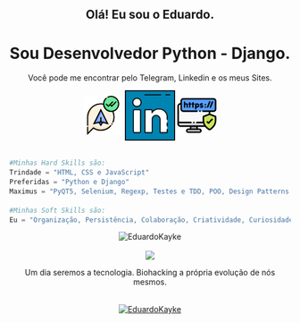 <h2 align="center">Olá! Eu sou o Eduardo.</h2>
<div align="center"> 

# Sou Desenvolvedor Python - Django. <br>
Você pode me encontrar pelo Telegram, Linkedin e os meus Sites. 

<a href="https://web.telegram.org/z/#-1582796052"><img align="center" src="images/telegram.png" target='_blank' alt="Telegram Logo" height="70" width="70" /></a>
<a href="https://linkedin.com/in/eduardokaykedasilva"><img align="center" src="images/linkedin.png" alt="Linkedin Logo" height="90" width="90" /></a>
<a href="https://linktr.ee/EduardoKayke"><img align="center" src="images/sitepessoal.png" alt="Sites" height="70" width="70" /></a><br><br>
    
</div>

<div align="left">
    
```py
#Minhas Hard Skills são:
Trindade = "HTML, CSS e JavaScript"
Preferidas = "Python e Django"
Maximus = "PyQT5, Selenium, Regexp, Testes e TDD, POO, Design Patterns GoF e algoritmos"

#Minhas Soft Skills são:
Eu = "Organização, Persistência, Colaboração, Criatividade, Curiosidade e Comunicação"

```
</div>  
    
<p align="center">
  <img src="http://github-readme-streak-stats.herokuapp.com?user=EduardoKayke&theme=dracula" alt="EduardoKayke" width="500" />
</p>
    
<p align="center">
  <img align="center" src="https://github-readme-stats.vercel.app/api/top-langs/?username=EduardoKayke&layout=compact&theme=radical" width="500"/>
</p>      
    
<div align="center">
Um dia seremos a tecnologia. Biohacking a própria evolução de nós mesmos.<br><br>

<p><a href="https://www.buymeacoffee.com/EduardoKayke"> <img align="center" src="https://cdn.buymeacoffee.com/buttons/v2/default-yellow.png" height="50" width="210" alt="EduardoKayke" /></a></a></p>
